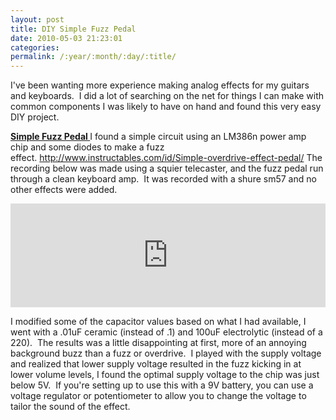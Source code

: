 ```yaml
---
layout: post
title: DIY Simple Fuzz Pedal
date: 2010-05-03 21:23:01
categories: 
permalink: /:year/:month/:day/:title/
---
```

<p>I've been wanting more experience making analog effects for my guitars and keyboards. &nbsp;I did a lot of searching on the net for things I can make with common components I was likely to have on hand and found this very easy DIY project.</p>
<p><strong><span style="text-decoration: underline;">Simple Fuzz Pedal&nbsp;</span></strong>I found a simple circuit using an LM386n power amp chip and some diodes to make a fuzz effect.&nbsp;<a href="http://www.instructables.com/id/Simple-overdrive-effect-pedal/">http://www.instructables.com/id/Simple-overdrive-effect-pedal/</a> The recording below was made using a squier telecaster, and the fuzz pedal run through a clean keyboard amp. &nbsp;It was recorded with a shure sm57 and no other effects were added.</p>
<p><iframe src="https://w.soundcloud.com/player/?url=https%3A//api.soundcloud.com/tracks/4149490&amp;color=ff5500&amp;auto_play=false&amp;hide_related=false&amp;show_comments=true&amp;show_user=true&amp;show_reposts=false" frameborder="no" scrolling="no" width="100%" height="166"></iframe></p>
<p>I modified some of the capacitor values based on what I had available, I went with a .01uF ceramic (instead of .1) and 100uF electrolytic (instead of a 220). &nbsp;The results was a little&nbsp;disappointing&nbsp;at first, more of an annoying background buzz than a fuzz or overdrive. &nbsp;I played with the supply voltage and realized that lower supply voltage resulted in the fuzz kicking in at lower volume levels, I found the optimal supply voltage to the chip was just below 5V. &nbsp;If you're setting up to use this with a 9V battery, you can use a voltage regulator or potentiometer to allow you to change the voltage to tailor the sound of the effect.</p>